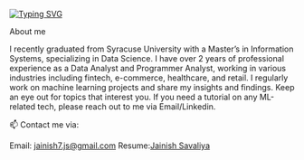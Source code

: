 
[![Typing SVG](https://readme-typing-svg.demolab.com/?lines=Hi%F0%9F%91%8B%2C+I'm+Jainish+Savaliya;Welcome+to+my+GitHub+profile;Machine+learning;Data+Science;Business+Analytics&width=500)](https://git.io/typing-svg)

About me

I recently graduated from Syracuse University with a Master’s in Information Systems, specializing in Data Science. I have over 2 years of professional experience as a Data Analyst and Programmer Analyst, working in various industries including fintech, e-commerce, healthcare, and retail. I regularly work on machine learning projects and share my insights and findings. Keep an eye out for topics that interest you. If you need a tutorial on any ML-related tech, please reach out to me via Email/Linkedin.

📫 Contact me via:

Email: jainish7.js@gmail.com
Resume:[Jainish Savaliya](https://github.com/jainish77/jainish77/blob/main/Jainish%20Savaliya%20%20Resume.docx)



